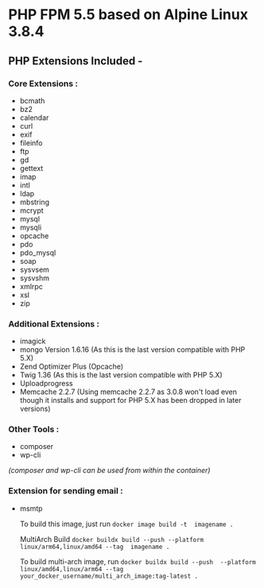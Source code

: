 # PHP FPM 5.5 based on Alpine Linux 3.8.4

## PHP Extensions Included -

### Core Extensions :

* bcmath
* bz2
* calendar
* curl
* exif
* fileinfo
* ftp
* gd
* gettext
* imap
* intl
* ldap
* mbstring
* mcrypt
* mysql
* mysqli
* opcache
* pdo
* pdo_mysql
* soap
* sysvsem
* sysvshm
* xmlrpc
* xsl
* zip

### Additional Extensions :

* imagick
* mongo Version 1.6.16 (As this is the last version compatible with PHP 5.X)
* Zend Optimizer Plus (Opcache)
* Twig 1.36 (As this is the last version compatible with PHP 5.X)
* Uploadprogress
* Memcache 2.2.7 (Using memcache 2.2.7 as 3.0.8 won't load even though it installs and support for PHP 5.X has been dropped in later versions)


### Other Tools :
* composer
* wp-cli

<em>(composer and wp-cli can be used from within the container)</em>


### Extension for sending email :

* msmtp

  To build this image, just run
```docker image build -t  imagename .```

  MultiArch Build
```docker buildx build --push --platform linux/arm64,linux/amd64 --tag  imagename .```

  To build multi-arch image, run
```docker buildx build --push  --platform linux/amd64,linux/arm64 --tag your_docker_username/multi_arch_image:tag-latest .```
